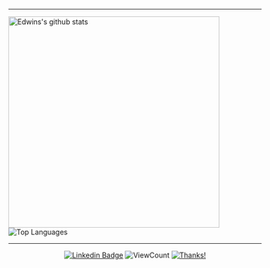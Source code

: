 <!-- 
![Header1](0001-scaled.jpg "Header1")
![Header2](0002-scaled.jpg "Header2") -->


---

<img src="https://github-readme-stats.vercel.app/api?username=edwinjosechittilappilly&count_private=true&show_icons=true&hide_border=true" alt="Edwins's github stats" width="420"/>
<!-- <img src="https://github-readme-stats.vercel.app/api?username=edwinjosechittilappilly&count_private=true&theme=dark&show_icons=true&hide_border=true" alt="Edwins's github stats" width="450"/> -->


<img src="https://github-readme-stats.vercel.app/api/top-langs/?username=edwinjosechittilappilly&hide=html&langs_count=6" alt="Top Languages"/>



<!-- <img src="https://github-readme-stats.vercel.app/api/top-langs/?username=edwinjosechittilappilly&hide=jupyter%20notebook&langs_count=6" alt="Top Languages" width="350"/>  -->

---

<div align="center">
  


[![Linkedin Badge](https://img.shields.io/badge/-LinkedIn-0077B5?style=flat-square&logo=Linkedin&logoColor=white&link=https://www.linkedin.com/in/edwinjosechittilappilly/)](https://www.linkedin.com/in/edwinjosechittilappilly/)
![ViewCount](https://views.whatilearened.today/views/github/edwinjosechittilappilly/edwinjosechittilappilly.svg) [![Thanks!](https://img.shields.io/badge/Thanks%20for%20visiting-!-1EAEDB.svg)](https://edwinjose.com)
</div>
<!--
[![edwins's wakatime stats](https://github-readme-stats.vercel.app/api/wakatime?username=edwinjosechittilappilly)]
-->
<!--
**edwinjosechittilappilly/edwinjosechittilappilly** is a ✨ _special_ ✨ repository because its `README.md` (this file) appears on your GitHub profile.

Here are some ideas to get you started:

- 🔭 I’m currently working on ...
- 🌱 I’m currently learning ...
- 👯 I’m looking to collaborate on ...
- 🤔 I’m looking for help with ...
- 💬 Ask me about ...
- 📫 How to reach me: ...
- 😄 Pronouns: ...
- ⚡ Fun fact: ...
-->
